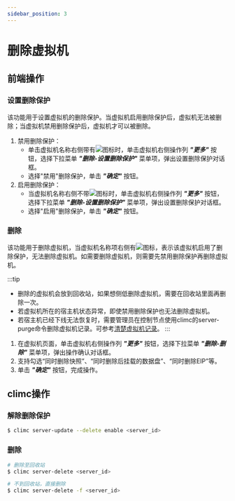 ```yaml
---
sidebar_position: 3
---
```


# 删除虚拟机

## 前端操作

### 设置删除保护

该功能用于设置虚拟机的删除保护。当虚拟机启用删除保护后，虚拟机无法被删除；当虚拟机禁用删除保护后，虚拟机才可以被删除。

1. 禁用删除保护：
    - 单击虚拟机名称右侧带有![](/img/docs/getting-started/delprotect1.png)图标时，单击虚拟机右侧操作列 **_"更多"_** 按钮，选择下拉菜单 **_"删除-设置删除保护"_** 菜单项，弹出设置删除保护对话框。
    - 选择"禁用"删除保护，单击 **_"确定"_** 按钮。
2. 启用删除保护：
    - 当虚拟机名称右侧不带![](/img/docs/getting-started/delprotect1.png)图标时，单击虚拟机右侧操作列 **_"更多"_** 按钮，选择下拉菜单 **_"删除-设置删除保护"_** 菜单项，弹出设置删除保护对话框。
    - 选择"启用"删除保护，单击 **_"确定"_** 按钮。


### 删除

该功能用于删除虚拟机，当虚拟机名称项右侧有![](/img/docs/getting-started/delprotect1.png)图标，表示该虚拟机启用了删除保护，无法删除虚拟机。如需要删除虚拟机，则需要先禁用删除保护再删除虚拟机。

:::tip
- 删除的虚拟机会放到回收站，如果想侧低删除虚拟机，需要在回收站里面再删除一次。
- 若虚拟机所在的宿主机状态异常，即使禁用删除保护也无法删除虚拟机。
- 若宿主机已经下线无法恢复时，需要管理员在控制节点使用climc的server-purge命令删除虚拟机记录。可参考[清楚虚拟机记录](./purge)。
:::

1. 在虚拟机页面，单击虚拟机右侧操作列 **_"更多"_** 按钮，选择下拉菜单 **_"删除-删除"_** 菜单项，弹出操作确认对话框。
2. 支持勾选“同时删除快照”、“同时删除后挂载的数据盘”、“同时删除EIP”等。
3. 单击 **_"确定"_** 按钮，完成操作。

## climc操作

### 解除删除保护

```bash
$ climc server-update --delete enable <server_id>
```

### 删除

```bash
# 删除至回收站
$ climc server-delete <server_id>

# 不到回收站，直接删除
$ climc server-delete -f <server_id>
```
